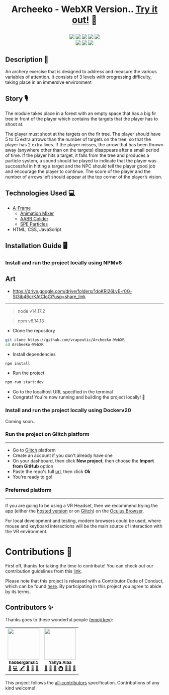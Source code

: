 <h1 align="center">
  <p align="center">Archeeko - WebXR Version.. <a href="https://vrapeutic.github.io/Archeeko-WebXR/">Try it out!</a> 🚀</p>
</h1>

<p align="center">
    <!-- <a href="https://app.circleci.com/insights/github/vrapeutic/vrapeutic.github.io/workflows/build/overview?reporting-window=last-90-days&branch=main"><img src="https://circleci.com/gh/vrapeutic/vrapeutic.github.io.svg?style=shield"/></a> -->
    <a href="https://github.com/vrapeutic/vrapeutic.github.io/blob/main/LICENSE"><img src="https://img.shields.io/badge/License-GPL%20v3.0-brightgreen"/></a>
    <a href=""><img src="https://img.shields.io/badge/npm-6.14.13-yellowgreen"/></a>
    <a href=""><img src="https://img.shields.io/badge/Made%20with-%E2%9D%A4-red"/></a>
    <a href="https://docusaurus.io/"><img src="https://img.shields.io/badge/Built%20with-AFrame-brightgreen"/></a>
    <a href="https://github.com/vrapeutic/Archeeko-WebXR/blob/main/CONTRIBUTING.md"><img src="https://img.shields.io/badge/Contributor%20Covenant-v2.0%20adopted-ff69b4.svg"/></a>
    <br>
    <a href="https://github.com/vrapeutic"><img src="https://img.shields.io/github/stars/vrapeutic?affiliations=OWNER%2CCOLLABORATOR%2CORGANIZATION_MEMBER&style=social"></a>
    <a href="https://twitter.com/myvrapeutic"><img src="https://img.shields.io/twitter/follow/myvrapeutic?style=social"/></a>
    <a><img src="https://img.shields.io/badge/all_contributors-2-orange.svg?style=flat-square"/></a>
</p>

## Description 📝

An archery exercise that is designed to address and measure the various variables of attention.
It consists of 3 levels with progressing difficulty, taking place in an immersive environment

## Story 🎙

The module takes place in a forest with an empty space that has a big fir tree in front of the player which contains the targets that the player has to shoot at.

The player must shoot at the targets on the fir tree. The player should have 5 to 15 extra arrows than the number of targets on the tree, so that the player has 2 extra lives. If the player misses, the arrow that has been thrown away (anywhere other than on the targets) disappears after a small period of time.
If the player hits a target, it falls from the tree and produces a particle system, a sound should be played to indicate that the player was successful in hitting a target and the NPC should tell the player good job and encourage the player to continue.
The score of the player and the number of arrows left should appear at the top corner of the player’s vision.

## Technologies Used 💻

- [A-Frame](https://aframe.io/)
  - [Animation Mixer](https://www.8thwall.com/8thwall/animation-mixer-aframe)
  - [AABB Colider](https://github.com/supermedium/superframe/tree/master/components/aabb-collider/)
  - [SPE Particles](https://github.com/harlyq/aframe-spe-particles-component)
- HTML, CSS, JavaScript

## Installation Guide 🖥

### Install and run the project locally using NPMv6

## Art
- https://drive.google.com/drive/folders/1doKRl26LvE-r0G-St3jb46crKAtCIoCi?usp=share_link

---

> node v14.17.2

> npm v6.14.13

- Clone the repository

```sh
git clone https://github.com/vrapeutic/Archeeko-WebXR
cd Archeeko-WebXR
```

- Install dependencies

```sh
npm install
```

- Run the project

```sh
npm run start:dev
```

- Go to the localhost URL specified in the terminal
- Congrats! You're now running and building the project locally! 🚀

### Install and run the project locally using Dockerv20

Coming soon..

### Run the project on Glitch platform

---

- Go to [Glitch](https://glitch.com/) platform
- Create an account if you don't already have one
- On your dashboard, then click **New project**, then choose the **Import from GitHub** option
- Paste the repo's full [url](https://github.com/vrapeutic/Archeeko-WebXR), then click **Ok**
- You're ready to go!

### Preferred platform

---

If you are going to be using a VR Headset, then we recommend trying the app (either the [hosted version](https://vrapeutic.github.io/Archeeko-WebXR/) or on [Glitch](https://glitch.com/)) on the [Oculus Browser](https://developer.oculus.com/webxr/).

For local development and testing, modern browsers could be used, where mouse and keyboard interactions will be the main source of interaction with the VR environment.

# Contributions 💌

First off, thanks for taking the time to contribute! You can check out our contribution guidelines from this [link](https://github.com/vrapeutic/Archeeko-WebXR/blob/main/CONTRIBUTING.md).

Please note that this project is released with a Contributor Code of Conduct, which can be found [here](https://www.contributor-covenant.org/version/2/0/code_of_conduct/). By participating in this project you agree to abide by its terms.

## Contributors ✨

Thanks goes to these wonderful people ([emoji key](https://allcontributors.org/docs/en/emoji-key)):

<!-- ALL-CONTRIBUTORS-LIST:START - Do not remove or modify this section -->
<!-- prettier-ignore-start -->
<!-- markdownlint-disable -->
<table>
  <tr>
    <td align="center"><a href="https://github.com/hadeergamal1"><img src="https://avatars.githubusercontent.com/u/52928785?v=4?s=100" width="100px;" alt=""/><br /><sub><b>hadeergamal1</b></sub></a><br /><a href="https://github.com/vrapeutic/Archeeko-WebXR/issues?q=author%3Ahadeergamal1" title="Bug reports">🐛</a> <a href="https://github.com/vrapeutic/Archeeko-WebXR/commits?author=hadeergamal1" title="Code">💻</a> <a href="#content-hadeergamal1" title="Content">🖋</a> <a href="#design-hadeergamal1" title="Design">🎨</a> <a href="#ideas-hadeergamal1" title="Ideas, Planning, & Feedback">🤔</a> <a href="#maintenance-hadeergamal1" title="Maintenance">🚧</a></td>
    <td align="center"><a href="https://www.linkedin.com/in/yahya-alaa/"><img src="https://avatars.githubusercontent.com/u/31636106?v=4?s=100" width="100px;" alt=""/><br /><sub><b>Yahya Alaa</b></sub></a><br /><a href="https://github.com/vrapeutic/Archeeko-WebXR/issues?q=author%3AYahyaAlaaMassoud" title="Bug reports">🐛</a> <a href="#design-YahyaAlaaMassoud" title="Design">🎨</a> <a href="#ideas-YahyaAlaaMassoud" title="Ideas, Planning, & Feedback">🤔</a> <a href="#infra-YahyaAlaaMassoud" title="Infrastructure (Hosting, Build-Tools, etc)">🚇</a> <a href="#mentoring-YahyaAlaaMassoud" title="Mentoring">🧑‍🏫</a> <a href="#projectManagement-YahyaAlaaMassoud" title="Project Management">📆</a></td>
  </tr>
</table>

<!-- markdownlint-restore -->
<!-- prettier-ignore-end -->

<!-- ALL-CONTRIBUTORS-LIST:END -->

This project follows the [all-contributors](https://github.com/all-contributors/all-contributors) specification. Contributions of any kind welcome!
